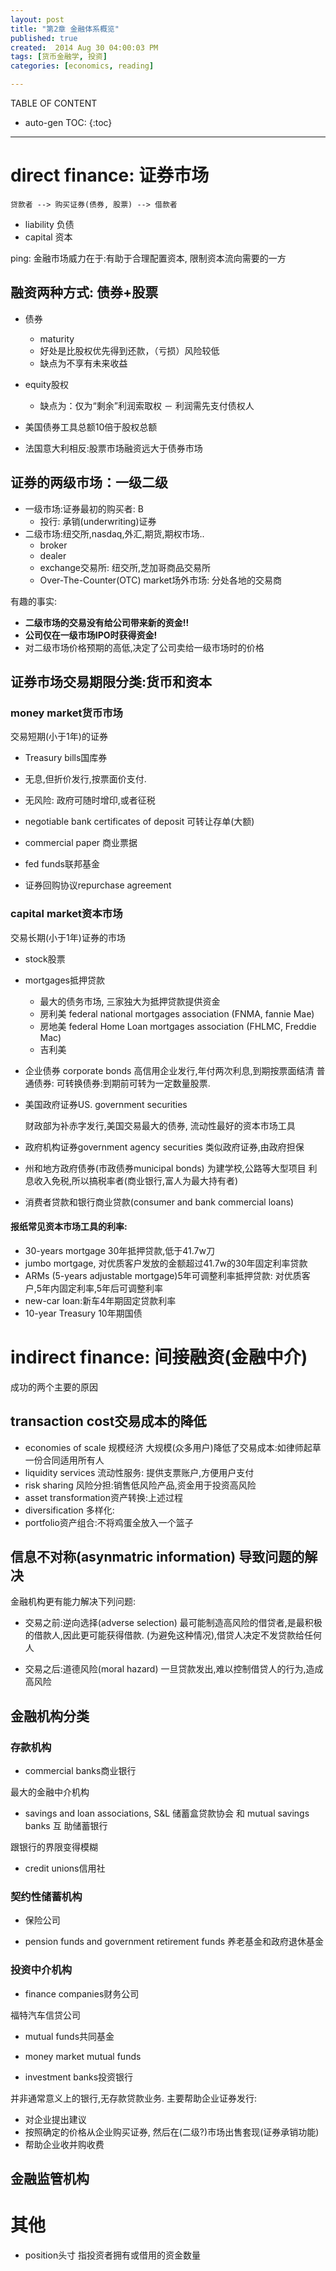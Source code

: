 ```yaml
---
layout: post
title: "第2章 金融体系概览"
published: true
created:  2014 Aug 30 04:00:03 PM
tags: [货币金融学, 投资]
categories: [economics, reading]

---
```


TABLE OF CONTENT

* auto-gen TOC:
{:toc}

- - -



# direct finance: 证券市场

    贷款者 --> 购买证券(债券, 股票) --> 借款者 

* liability 负债
* capital 资本

ping: 金融市场威力在于:有助于合理配置资本, 限制资本流向需要的一方

## 融资两种方式: 债券+股票

* 债券
    * maturity
    * 好处是比股权优先得到还款，（亏损）风险较低
    * 缺点为不享有未来收益
     

* equity股权
    * 缺点为：仅为“剩余”利润索取权 － 利润需先支付债权人

* 美国债券工具总额10倍于股权总额
* 法国意大利相反:股票市场融资远大于债券市场

## 证券的两级市场：一级二级

* 一级市场:证券最初的购买者: 
    B
    * 投行: 承销(underwriting)证券
* 二级市场:纽交所,nasdaq,外汇,期货,期权市场..
    * broker
    * dealer
    * exchange交易所: 纽交所,芝加哥商品交易所
    * Over-The-Counter(OTC) market场外市场: 分处各地的交易商


有趣的事实:

* **二级市场的交易没有给公司带来新的资金!!**
* **公司仅在一级市场IPO时获得资金!**
* 对二级市场价格预期的高低,决定了公司卖给一级市场时的价格

## 证券市场交易期限分类:货币和资本

### money market货币市场

交易短期(小于1年)的证券

* Treasury bills国库券

* 无息,但折价发行,按票面价支付.
* 无风险: 政府可随时增印,或者征税

* negotiable bank certificates of deposit 可转让存单(大额)
* commercial paper 商业票据
* fed funds联邦基金
* 证券回购协议repurchase agreement

### capital market资本市场

交易长期(小于1年)证券的市场

  * stock股票
  * mortgages抵押贷款
    * 最大的债务市场, 三家独大为抵押贷款提供资金
    * 房利美 federal national mortgages association (FNMA, fannie Mae)
    * 房地美 federal Home Loan mortgages association (FHLMC, Freddie Mac)
    * 吉利美

  * 企业债券 corporate bonds
    高信用企业发行,年付两次利息,到期按票面结清
    普通债券:
    可转换债券:到期前可转为一定数量股票.

  * 美国政府证券US. government securities

    财政部为补赤字发行,美国交易最大的债券, 流动性最好的资本市场工具

  * 政府机构证券government agency securities
    类似政府证券,由政府担保

  * 州和地方政府债券(市政债券municipal bonds)
    为建学校,公路等大型项目
    利息收入免税,所以搞税率者(商业银行,富人为最大持有者)

  * 消费者贷款和银行商业贷款(consumer and bank commercial loans)

#### 报纸常见资本市场工具的利率:

* 30-years mortgage 30年抵押贷款,低于41.7w刀
* jumbo mortgage, 对优质客户发放的金额超过41.7w的30年固定利率贷款
* ARMs (5-years adjustable mortgage)5年可调整利率抵押贷款: 对优质客户,5年内固定利率,5年后可调整利率
* new-car loan:新车4年期固定贷款利率
* 10-year Treasury 10年期国债

# indirect finance: 间接融资(金融中介)

成功的两个主要的原因

## transaction cost交易成本的降低

* economies of scale 规模经济
  大规模(众多用户)降低了交易成本:如律师起草一份合同适用所有人
* liquidity services 流动性服务: 提供支票账户,方便用户支付
* risk sharing 风险分担:销售低风险产品,资金用于投资高风险
* asset transformation资产转换:上述过程
* diversification 多样化:
* portfolio资产组合:不将鸡蛋全放入一个篮子

## 信息不对称(asynmatric information) 导致问题的解决

金融机构更有能力解决下列问题:

* 交易之前:逆向选择(adverse selection)
  最可能制造高风险的借贷者,是最积极的借款人,因此更可能获得借款.
  (为避免这种情况),借贷人决定不发贷款给任何人

* 交易之后:道德风险(moral hazard)
  一旦贷款发出,难以控制借贷人的行为,造成高风险


## 金融机构分类

### 存款机构

* commercial banks商业银行

最大的金融中介机构

* savings and loan associations, S&L 储蓄盒贷款协会 和 mutual savings banks 互
  助储蓄银行

跟银行的界限变得模糊

* credit unions信用社

### 契约性储蓄机构

* 保险公司

* pension funds and government retirement funds 养老基金和政府退休基金

### 投资中介机构

* finance companies财务公司

福特汽车信贷公司

* mutual funds共同基金

* money market mutual funds

* investment banks投资银行

并非通常意义上的银行,无存款贷款业务.
主要帮助企业证券发行: 
* 对企业提出建议
* 按照确定的价格从企业购买证券, 然后在(二级?)市场出售套现(证券承销功能)
* 帮助企业收并购收费


## 金融监管机构



# 其他
* position头寸 指投资者拥有或借用的资金数量
